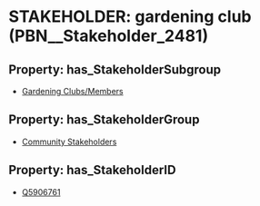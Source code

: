 # STAKEHOLDER: __gardening club__ (PBN__Stakeholder_2481)

## Property: has_StakeholderSubgroup

* [Gardening Clubs/Members](PBN__StakeholderSubgroup_140)

## Property: has_StakeholderGroup

* [Community Stakeholders](PBN__StakeholderGroup_8)

## Property: has_StakeholderID

* [Q5906761](Q5906761)

